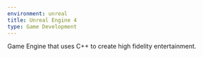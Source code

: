 ```yaml
---
environment: unreal
title: Unreal Engine 4
type: Game Development
---
```

Game Engine that uses C++ to create high fidelity entertainment.